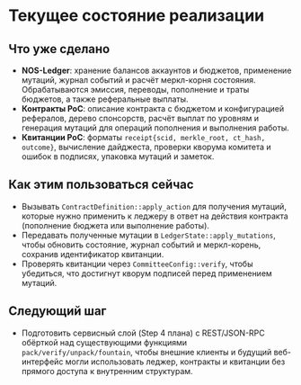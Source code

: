 # Текущее состояние реализации

## Что уже сделано
- **NOS-Ledger**: хранение балансов аккаунтов и бюджетов, применение мутаций, журнал событий и расчёт меркл-корня состояния. Обрабатываются эмиссия, переводы, пополнение и траты бюджетов, а также реферальные выплаты.
- **Контракты PoC**: описание контракта с бюджетом и конфигурацией рефералов, дерево спонсорств, расчёт выплат по уровням и генерация мутаций для операций пополнения и выполнения работы.
- **Квитанции PoC**: форматы `receipt{scid, merkle_root, ct_hash, outcome}`, вычисление дайджеста, проверки кворума комитета и ошибок в подписях, упаковка мутаций и заметок.

## Как этим пользоваться сейчас
- Вызывать `ContractDefinition::apply_action` для получения мутаций, которые нужно применить к леджеру в ответ на действия контракта (пополнение бюджета или выполнение работы).
- Передавать полученные мутации в `LedgerState::apply_mutations`, чтобы обновить состояние, журнал событий и меркл-корень, сохранив идентификатор квитанции.
- Проверять квитанции через `CommitteeConfig::verify`, чтобы убедиться, что достигнут кворум подписей перед применением мутаций.

## Следующий шаг
- Подготовить сервисный слой (Step 4 плана) с REST/JSON-RPC обёрткой над существующими функциями `pack/verify/unpack/fountain`, чтобы внешние клиенты и будущий веб-интерфейс могли использовать леджер, контракты и квитанции без прямого доступа к внутренним структурам.

